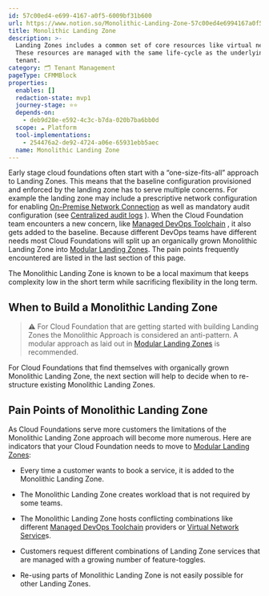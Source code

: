 ```yaml
---
id: 57c00ed4-e699-4167-a0f5-6009bf31b600
url: https://www.notion.so/Monolithic-Landing-Zone-57c00ed4e6994167a0f56009bf31b600
title: Monolithic Landing Zone
description: >-
  Landing Zones includes a common set of core resources like virtual networks.
  These resources are managed with the same life-cycle as the underlying cloud
  tenant.
category: 🗂 Tenant Management
pageType: CFMMBlock
properties:
  enables: []
  redaction-state: mvp1
  journey-stage: ⭐️⭐️
  depends-on:
    - deb9d28e-e592-4c3c-b7da-020b7ba6bb0d
  scope: ☁️ Platform
  tool-implementations:
    - 254476a2-de92-4724-a06e-65931ebb5aec
  name: Monolithic Landing Zone
---
```




Early stage cloud foundations often start with a “one-size-fits-all” approach to Landing Zones. This means that the baseline configuration provisioned and enforced by the landing zone has to serve multiple concerns. For example the landing zone may include a prescriptive network configuration for enabling [On-Premise Network Connection](../service-ecosystem/on-premise-network-connection.md) as well as mandatory audit configuration (see [Centralized audit logs](../security-and-compliance/centralized-audit-logs.md) ). When the Cloud Foundation team encounters a new concern, like [Managed DevOps Toolchain](../service-ecosystem/managed-devops-toolchain.md) , it also gets added to the baseline. Because different DevOps teams have different needs most Cloud Foundations will split up an organically grown Monolithic Landing Zone into [Modular Landing Zones](./modular-landing-zones.md). The pain points frequently encountered are listed in the last section of this page.

The Monolithic Landing Zone is known to be a local maximum that keeps complexity low in the short term while sacrificing flexibility in the long term. 

## When to Build a Monolithic Landing Zone

> **⚠️** For Cloud Foundation that are getting started with building Landing Zones the Monolithic Approach is considered an anti-pattern. A modular approach as laid out in [Modular Landing Zones](./modular-landing-zones.md)  is recommended.

For Cloud Foundations that find themselves with organically grown Monolithic Landing Zone, the next section will help to decide when to re-structure existing Monolithic Landing Zones.

## Pain Points of Monolithic Landing Zone

As Cloud Foundations serve more customers the limitations of the Monolithic Landing Zone  approach will become more numerous. Here are indicators that your Cloud Foundation needs to move to [Modular Landing Zones](./modular-landing-zones.md):

- Every time a customer wants to book a service, it is added to the Monolithic Landing Zone.

- The Monolithic Landing Zone creates workload that is not required by some teams.

- The Monolithic Landing Zone hosts conflicting combinations like different [Managed DevOps Toolchain](../service-ecosystem/managed-devops-toolchain.md) providers or [Virtual Network Service](../service-ecosystem/virtual-network-service.md)s.

- Customers request different combinations of Landing Zone services that are managed with a growing number of feature-toggles.

- Re-using parts of Monolithic Landing Zone is not easily possible for other Landing Zones.

